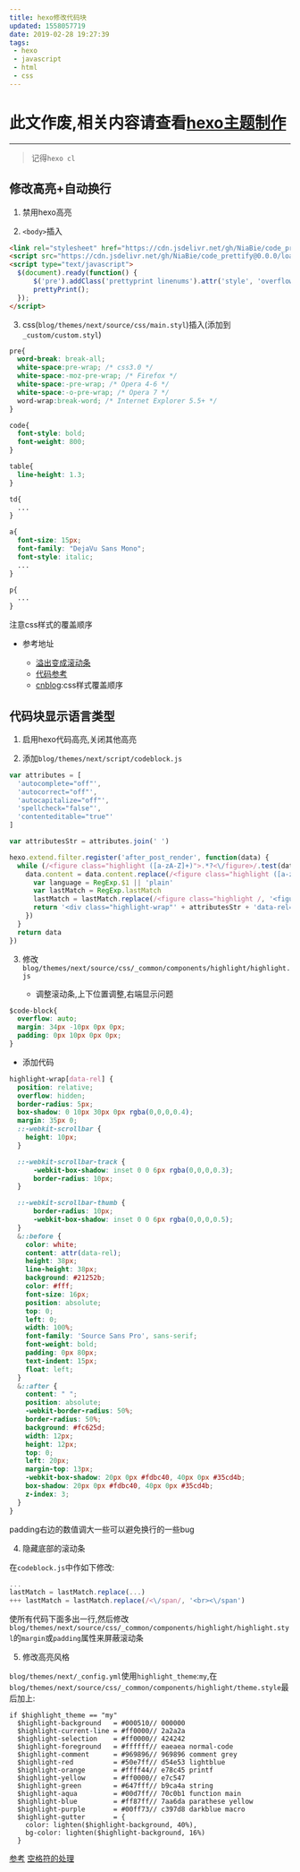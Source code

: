 ```yaml
---
title: hexo修改代码块
updated: 1558057719
date: 2019-02-28 19:27:39
tags:
 - hexo
 - javascript
 - html
 - css
---
```


# 此文作废,相关内容请查看[hexo主题制作](https://niabie.github.io/2019/05/02/hexo%E4%B8%BB%E9%A2%98%E5%88%B6%E4%BD%9C/)

 ---

> 记得`hexo cl`

## 修改高亮+自动换行

1. 禁用hexo高亮

2. `<body>`插入

```html
<link rel="stylesheet" href="https://cdn.jsdelivr.net/gh/NiaBie/code_prettify@0.0.0/$pathtofile.css" type="text/css">
<script src="https://cdn.jsdelivr.net/gh/NiaBie/code_prettify@0.0.0/loader/prettify.js" type="text/javascript"></script>
<script type="text/javascript">
  $(document).ready(function() {
      $('pre').addClass('prettyprint linenums').attr('style', 'overflow:auto;');
      prettyPrint();
  });
</script>
```

3. css(`blog/themes/next/source/css/main.styl`)插入(添加到`_custom/custom.styl`)

```css
pre{
  word-break: break-all;
  white-space:pre-wrap; /* css3.0 */
  white-space:-moz-pre-wrap; /* Firefox */
  white-space:-pre-wrap; /* Opera 4-6 */
  white-space:-o-pre-wrap; /* Opera 7 */
  word-wrap:break-word; /* Internet Explorer 5.5+ */
}

code{
  font-style: bold;
  font-weight: 800;
}

table{
  line-height: 1.3;
}

td{
  ...
}

a{
  font-size: 15px;
  font-family: "DejaVu Sans Mono";
  font-style: italic;
  ...
}

p{
  ...
}
```

注意css样式的覆盖顺序

 - 参考地址

     - [溢出变成滚动条](http://masikkk.com/article/hexo-12-google-code-prettify/#%E8%87%AA%E5%8A%A8%E6%8D%A2%E8%A1%8C)
     - [代码参考](https://www.drunkdream.com/2017/06/03/hexo-set-code-highlight/)
     - [cnblog](http://www.cnblogs.com/zhangpengshou/archive/2012/08/08/2628737.html):css样式覆盖顺序

## 代码块显示语言类型

1. 启用hexo代码高亮,关闭其他高亮

2. 添加`blog/themes/next/script/codeblock.js`

```javascript
var attributes = [
  'autocomplete="off"',
  'autocorrect="off"',
  'autocapitalize="off"',
  'spellcheck="false"',
  'contenteditable="true"'
]

var attributesStr = attributes.join(' ')

hexo.extend.filter.register('after_post_render', function(data) {
  while (/<figure class="highlight ([a-zA-Z]+)">.*?<\/figure>/.test(data.content)) {
    data.content = data.content.replace(/<figure class="highlight ([a-zA-Z]+)">.*?<\/figure>/, function() {
      var language = RegExp.$1 || 'plain'
      var lastMatch = RegExp.lastMatch
      lastMatch = lastMatch.replace(/<figure class="highlight /, '<figure class="iseeu highlight /')
      return '<div class="highlight-wrap"' + attributesStr + 'data-rel="' + language.toUpperCase() + '">' + lastMatch + '</div>'
    })
  }
  return data
})
```

3. 修改`blog/themes/next/source/css/_common/components/highlight/highlight.js`

    - 调整滚动条,上下位置调整,右端显示问题
    
```css
$code-block{
  overflow: auto;
  margin: 34px -10px 0px 0px;
  padding: 0px 10px 0px 0px;
}
```

 - 添加代码

```css
highlight-wrap[data-rel] {
  position: relative;
  overflow: hidden;
  border-radius: 5px;
  box-shadow: 0 10px 30px 0px rgba(0,0,0,0.4);
  margin: 35px 0;
  ::-webkit-scrollbar {
    height: 10px;
  }

  ::-webkit-scrollbar-track {
      -webkit-box-shadow: inset 0 0 6px rgba(0,0,0,0.3); 
      border-radius: 10px;
  }

  ::-webkit-scrollbar-thumb {
      border-radius: 10px;
      -webkit-box-shadow: inset 0 0 6px rgba(0,0,0,0.5); 
  }
  &::before {
    color: white;
    content: attr(data-rel);
    height: 38px;
    line-height: 38px;
    background: #21252b;
    color: #fff;
    font-size: 16px;
    position: absolute;
    top: 0;
    left: 0;
    width: 100%;
    font-family: 'Source Sans Pro', sans-serif;
    font-weight: bold;
    padding: 0px 80px;
    text-indent: 15px;
    float: left;
  }
  &::after {
    content: " ";
    position: absolute;
    -webkit-border-radius: 50%;
    border-radius: 50%;
    background: #fc625d;
    width: 12px;
    height: 12px;
    top: 0;
    left: 20px;
    margin-top: 13px;
    -webkit-box-shadow: 20px 0px #fdbc40, 40px 0px #35cd4b;
    box-shadow: 20px 0px #fdbc40, 40px 0px #35cd4b;
    z-index: 3;
  }
}
```

padding右边的数值调大一些可以避免换行的一些bug

4. 隐藏底部的滚动条

在`codeblock.js`中作如下修改:

```javascript
...
lastMatch = lastMatch.replace(...)
+++ lastMatch = lastMatch.replace(/<\/span/, '<br><\/span')
```
使所有代码下面多出一行,然后修改`blog/themes/next/source/css/_common/components/highlight/highlight.styl`的`margin`或`padding`属性来屏蔽滚动条

5. 修改高亮风格

`blog/themes/next/_config.yml`使用`highlight_theme`:`my`,在`blog/themes/next/source/css/_common/components/highlight/theme.style`最后加上:

```sytl
if $highlight_theme == "my"
  $highlight-background   = #000510// 000000
  $highlight-current-line = #ff0000// 2a2a2a
  $highlight-selection    = #ff0000// 424242
  $highlight-foreground   = #ffffff// eaeaea normal-code
  $highlight-comment      = #969896// 969896 comment grey
  $highlight-red          = #50e7ff// d54e53 lightblue
  $highlight-orange       = #ffff44// e78c45 printf
  $highlight-yellow       = #ff0000// e7c547
  $highlight-green        = #647fff// b9ca4a string
  $highlight-aqua         = #00d7ff// 70c0b1 function main
  $highlight-blue         = #ff87ff// 7aa6da parathese yellow
  $highlight-purple       = #00ff73// c397d8 darkblue macro
  $highlight-gutter       = {
    color: lighten($highlight-background, 40%),
    bg-color: lighten($highlight-background, 16%)
  }
```

[参考](https://aoenian.github.io/2018/08/09/next-theme-customized-2/)
[空格符的处理](http://www.w3school.com.cn/css/css_text.asp)
